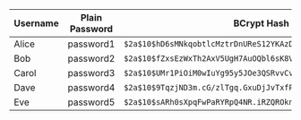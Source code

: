 | Username | Plain Password | BCrypt Hash                                                    |
|----------|----------------|----------------------------------------------------------------|
| Alice    | password1      | `$2a$10$hD6sMNkqobtlcMztrDnUReS12YKAzDJPvB1lMQixMy4JqaEyRKKCa` |
| Bob      | password2      | `$2a$10$fZxsEzWxTh2AxV5UgH7AuOQbl6sK8VOqKoONauZKprrx0HJ58Y5AS` |
| Carol    | password3      | `$2a$10$UMr1PiOiM0wIuYg95y5JOe3QSRvvCvq3a0XDYMRlo1AMHcuXj2dGu` |
| Dave     | password4      | `$2a$10$9TqzjND3m.cG/zlTgq.GxuDjJvTxfPrQ/P3.SBzF/zkBJkxS9Ajde` |
| Eve      | password5      | `$2a$10$sARh0sXpqFwPaRYRpQ4NR.iRZQROkn7e6qS0Z8P9MN13FZSnAzD.a` |
